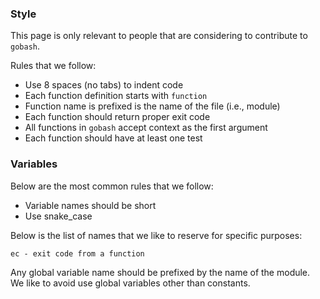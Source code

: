 ### Style

This page is only relevant to people that are considering to
contribute to `gobash`.

Rules that we follow:
* Use 8 spaces (no tabs) to indent code
* Each function definition starts with `function`
* Function name is prefixed is the name of the file (i.e., module)
* Each function should return proper exit code
* All functions in `gobash` accept context as the first argument
* Each function should have at least one test


### Variables

Below are the most common rules that we follow:

* Variable names should be short
* Use snake_case

Below is the list of names that we like to reserve for specific purposes:

```
ec - exit code from a function
```

Any global variable name should be prefixed by the name of the module.
We like to avoid use global variables other than constants.
